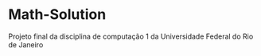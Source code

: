# Math-Solution
Projeto final da disciplina de computação 1 da Universidade Federal do Rio de Janeiro
